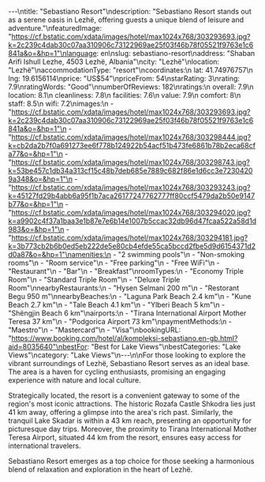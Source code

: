 ---\ntitle: "Sebastiano Resort"\ndescription: "Sebastiano Resort stands out as a serene oasis in Lezhë, offering guests a unique blend of leisure and adventure."\nfeaturedImage: "https://cf.bstatic.com/xdata/images/hotel/max1024x768/303293693.jpg?k=2c239c4dab30c07aa310906c73122969ae25f03f46b78f05521f9763e1c6841a&o=&hp=1"\nlanguage: en\nslug: sebastiano-resort\naddress: "Shaban Arifi Ishull Lezhe, 4503 Lezhë, Albania"\ncity: "Lezhë"\nlocation: "Lezhë"\naccommodationType: "resort"\ncoordinates:\n  lat: 41.74976757\n  lng: 19.6156114\nprice: "US$54"\npriceFrom: 54\nstarRating: 3\nrating: 7.9\nratingWords: "Good"\nnumberOfReviews: 182\nratings:\n  overall: 7.9\n  location: 8.1\n  cleanliness: 7.8\n  facilities: 7.6\n  value: 7.9\n  comfort: 8\n  staff: 8.5\n  wifi: 7.2\nimages:\n  - "https://cf.bstatic.com/xdata/images/hotel/max1024x768/303293693.jpg?k=2c239c4dab30c07aa310906c73122969ae25f03f46b78f05521f9763e1c6841a&o=&hp=1"\n  - "https://cf.bstatic.com/xdata/images/hotel/max1024x768/303298444.jpg?k=cb2da2b7f0a691273ee6f778b124922b54acf51b473fe6861b78b2eca68cfa77&o=&hp=1"\n  - "https://cf.bstatic.com/xdata/images/hotel/max1024x768/303298743.jpg?k=53be457c1db34a313cf15c48b7deb685e7889c682f86e1d6cc3e72304209a348&o=&hp=1"\n  - "https://cf.bstatic.com/xdata/images/hotel/max1024x768/303293243.jpg?k=45127fd29b4abb6a95f1b7aca26177247762777ff80ccf5479da2b50e9147b77&o=&hp=1"\n  - "https://cf.bstatic.com/xdata/images/hotel/max1024x768/303294020.jpg?k=a9902c4f37a1baa3e1b87e7e6b14e1007b5ccac32db96d47fcaa522a58d1d983&o=&hp=1"\n  - "https://cf.bstatic.com/xdata/images/hotel/max1024x768/303294181.jpg?k=3b773cb2b6b0ed5eb222de5e80cb4efde55ca5bccd2fbe5d9d6154371d2d0a87&o=&hp=1"\namenities:\n  - "2 swimming pools"\n  - "Non-smoking rooms"\n  - "Room service"\n  - "Free parking"\n  - "Free WiFi"\n  - "Restaurant"\n  - "Bar"\n  - "Breakfast"\nroomTypes:\n  - "Economy Triple Room"\n  - "Standard Triple Room"\n  - "Deluxe Triple Room"\nnearbyRestaurants:\n  - "Hysen Selmani 200 m"\n  - "Restorant Begu 950 m"\nnearbyBeaches:\n  - "Laguna Park Beach 2.4 km"\n  - "Kune Beach 2.7 km"\n  - "Tale Beach 4.1 km"\n  - "Ylberi Beach 5 km"\n  - "Shëngjin Beach 6 km"\nairports:\n  - "Tirana International Airport Mother Teresa 37 km"\n  - "Podgorica Airport 73 km"\npaymentMethods:\n  - "Maestro"\n  - "Mastercard"\n  - "Visa"\nbookingURL: "https://www.booking.com/hotel/al/kompleksi-sebastiano.en-gb.html?aid=8035640"\nbestFor: "Best for Lake Views"\nbestCategories: "Lake Views"\ncategory: "Lake Views"\n---\n\nFor those looking to explore the vibrant surroundings of Lezhë, Sebastiano Resort serves as an ideal base. The area is a haven for cycling enthusiasts, promising an engaging experience with nature and local culture. 

Strategically located, the resort is a convenient gateway to some of the region's most iconic attractions. The historic Rozafa Castle Shkodra lies just 41 km away, offering a glimpse into the area's rich past. Similarly, the tranquil Lake Skadar is within a 43 km reach, presenting an opportunity for picturesque day trips. Moreover, the proximity to Tirana International Mother Teresa Airport, situated 44 km from the resort, ensures easy access for international travelers.

Sebastiano Resort emerges as a top choice for those seeking a harmonious blend of relaxation and exploration in the heart of Lezhë.